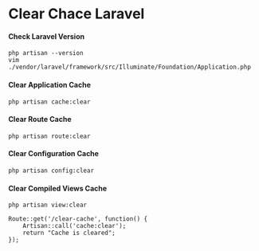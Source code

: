 # Clear Chace Laravel



#### Check Laravel Version

```
php artisan --version
vim ./vendor/laravel/framework/src/Illuminate/Foundation/Application.php
```

#### Clear Application Cache

```
php artisan cache:clear
```

#### Clear Route Cache

```
php artisan route:clear
```

#### Clear Configuration Cache

```
php artisan config:clear
```

#### Clear Compiled Views Cache

```
php artisan view:clear
```

```
Route::get('/clear-cache', function() {
    Artisan::call('cache:clear');
    return "Cache is cleared";
});
```
